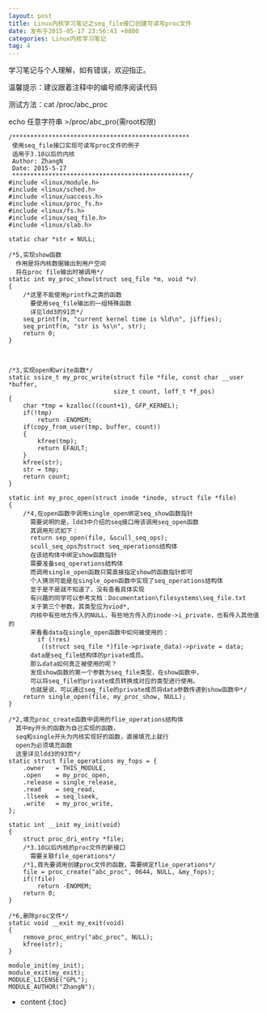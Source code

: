 ```yaml
---
layout: post
title: Linux内核学习笔记之seq_file接口创建可读写proc文件
date: 发布于2015-05-17 23:56:43 +0800
categories: Linux内核学习笔记
tag: 4
---
```


  

<!-- more -->
学习笔记与个人理解，如有错误，欢迎指正。

温馨提示：建议跟着注释中的编号顺序阅读代码

测试方法：cat /proc/abc_proc

echo 任意字符串 >/proc/abc_pro(需root权限)

    
    
    /*************************************************
     使用seq_file接口实现可读写proc文件的例子
     适用于3.10以后的内核
     Author: ZhangN
     Date: 2015-5-17 
     *************************************************/
    #include <linux/module.h>
    #include <linux/sched.h>
    #include <linux/uaccess.h>
    #include <linux/proc_fs.h>
    #include <linux/fs.h>
    #include <linux/seq_file.h>
    #include <linux/slab.h>
    
    static char *str = NULL;
    
    /*5,实现show函数
      作用是将内核数据输出到用户空间
      将在proc file输出时被调用*/
    static int my_proc_show(struct seq_file *m, void *v)
    {
        /*这里不能使用printfk之类的函数
          要使用seq_file输出的一组特殊函数
          详见ldd3的91页*/
        seq_printf(m, "current kernel time is %ld\n", jiffies);
        seq_printf(m, "str is %s\n", str);
        return 0;
    }
    
    
    
    /*3,实现open和write函数*/
    static ssize_t my_proc_write(struct file *file, const char __user *buffer,
                                 size_t count, loff_t *f_pos)
    {
        char *tmp = kzalloc((count+1), GFP_KERNEL);
        if(!tmp)
            return -ENOMEM;
        if(copy_from_user(tmp, buffer, count))
        {
            kfree(tmp);
            return EFAULT;
        }
        kfree(str);
        str = tmp;
        return count;
    }
    
    static int my_proc_open(struct inode *inode, struct file *file)
    {
        /*4,在open函数中调用single_open绑定seq_show函数指针
          需要说明的是，ldd3中介绍的seq接口用该调用seq_open函数
          其调用形式如下：
          return sep_open(file, &scull_seq_ops);
          scull_seq_ops为struct seq_operations结构体
          在该结构体中绑定show函数指针
          需要准备seq_operations结构体
          而调用single_open函数只需直接指定show的函数指针即可
          个人猜测可能是在single_open函数中实现了seq_operations结构体
          至于是不是就不知道了，没有查看具体实现
          有兴趣的同学可以参考文档：Documentation\filesystems\seq_file.txt
          关于第三个参数，其类型应为viod*,
          内核中有些地方传入的NULL，有些地方传入的inode->i_private，也有传入其他值的
          来看看data在single_open函数中如何被使用的：
            if (!res)
             ((struct seq_file *)file->private_data)->private = data;
          data是seq_file结构体的private成员。
          那么data如何真正被使用的呢？
          发现show函数的第一个参数为seq_file类型，在show函数中，
          可以将seq_file的private成员转换成对应的类型进行使用。
          也就是说，可以通过seq_file的private成员将data参数传递到show函数中*/
        return single_open(file, my_proc_show, NULL);
    }
    
    /*2,填充proc_create函数中调用的flie_operations结构体
      其中my开头的函数为自己实现的函数，
      seq和single开头为内核实现好的函数，直接填充上就行
      open为必须填充函数
      这里详见ldd3的93页*/
    static struct file_operations my_fops = {
        .owner   = THIS_MODULE,
        .open    = my_proc_open,
        .release = single_release,
        .read    = seq_read,
        .llseek  = seq_lseek,
        .write   = my_proc_write,
    };
    
    static int __init my_init(void)
    {
        struct proc_dri_entry *file;
        /*3.10以后内核的proc文件的新接口
          需要关联file_operations*/
        /*1,首先要调用创建proc文件的函数，需要绑定flie_operations*/
        file = proc_create("abc_proc", 0644, NULL, &my_fops);
        if(!file)
            return -ENOMEM;
        return 0;
    }
    
    /*6,删除proc文件*/
    static void __exit my_exit(void)
    {
        remove_proc_entry("abc_proc", NULL);
        kfree(str);
    }
    
    module_init(my_init);
    module_exit(my_exit);
    MODULE_LICENSE("GPL");
    MODULE_AUTHOR("ZhangN");

* content
{:toc}


